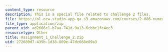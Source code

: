 ```yaml
---
content_type: resource
description: This is a special file related to challenge 2 files.
file: https://ol-ocw-studio-app-qa.s3.amazonaws.com/courses/2-086-numerical-computation-for-mechanical-engineers-spring-2013/272689d7435b1d38809e47dc668e89a3_Assignment_1_Challenge_2.zip
file_type: application/zip
parent_uid: ad2666c1-b7aa-741d-9a13-6cbbc1fc4ec3
resourcetype: Other
title: Assignment_1_Challenge_2.zip
uid: 272689d7-435b-1d38-809e-47dc668e89a3
---
```

